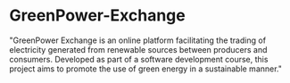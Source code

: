 # GreenPower-Exchange
"GreenPower Exchange is an online platform facilitating the trading of electricity generated from renewable sources between producers and consumers. Developed as part of a software development course, this project aims to promote the use of green energy in a sustainable manner."
